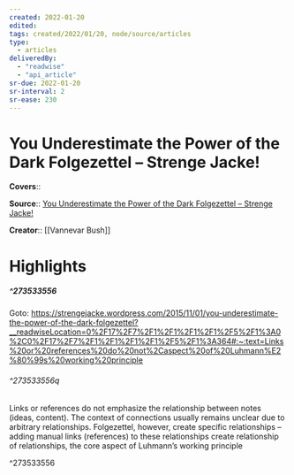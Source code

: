 ```yaml
---
created: 2022-01-20
edited:
tags: created/2022/01/20, node/source/articles
type: 
  - articles
deliveredBy: 
  - "readwise"
  - "api_article"
sr-due: 2022-01-20
sr-interval: 2
sr-ease: 230
---
```

# You Underestimate the Power of the Dark Folgezettel – Strenge Jacke!

**Covers**:: 

**Source**:: [You Underestimate the Power of the Dark Folgezettel – Strenge Jacke!](https://strengejacke.wordpress.com/2015/11/01/you-underestimate-the-power-of-the-dark-folgezettel)

**Creator**:: [[Vannevar Bush]]

# Highlights
##### ^273533556


Goto: https://strengejacke.wordpress.com/2015/11/01/you-underestimate-the-power-of-the-dark-folgezettel?__readwiseLocation=0%2F17%2F7%2F1%2F1%2F1%2F1%2F5%2F1%3A0%2C0%2F17%2F7%2F1%2F1%2F1%2F1%2F5%2F1%3A364#:~:text=Links%20or%20references%20do%20not%2Caspect%20of%20Luhmann%E2%80%99s%20working%20principle  

###### ^273533556q

Links or references do not emphasize the relationship between notes (ideas, content). The context of connections usually remains unclear due to arbitrary relationships. Folgezettel, however, create specific relationships – adding manual links (references) to these relationships create relationship of relationships, the core aspect of Luhmann’s working principle 

^273533556

